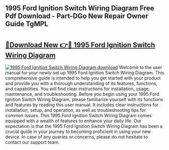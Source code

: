 ## 1995 Ford Ignition Switch Wiring Diagram Free Pdf Download - Part-DGo New Repair Owner Guide TgMPL

# <h2><a href="http://dfizucb.blite.top/?on=1995+Ford+Ignition+Switch+Wiring+Diagram">🔗Download New 👉🔴 1995 Ford Ignition Switch Wiring Diagram</a></h2>

[![1995 Ford Ignition Switch Wiring Diagram download](https://i.imgur.com/lujVjoI.png)](http://dfizucb.blite.top/?on=1995+Ford+Ignition+Switch+Wiring+Diagram)
Welcome to the user manual for your newly set up 1995 Ford Ignition Switch Wiring Diagram. This comprehensive guide is intended to help you get started with your product and provide you with a thorough understanding of its features, functions, and capabilities. You will find clear instructions for installation, usage, maintenance, and troubleshooting. Before you begin using your 1995 Ford Ignition Switch Wiring Diagram, please familiarize yourself with its functions and features by reading this user manual. It includes clear instructions for installation, setup, and operation, as well as troubleshooting tips for common issues. This 1995 Ford Ignition Switch Wiring Diagram comes equipped with a wealth of features to enhance your daily life. Our expectation is that the 1995 Ford Ignition Switch Wiring Diagram has been a crucial guide in your journey to becoming proficient in using your new device. In case of any queries or concerns, please do not hesitate to contact our support team.
